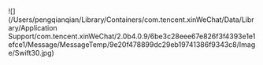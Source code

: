 ![](/Users/pengqianqian/Library/Containers/com.tencent.xinWeChat/Data/Library/Application Support/com.tencent.xinWeChat/2.0b4.0.9/6be3c28eee67e826f3f4393e1e1efce1/Message/MessageTemp/9e20f478899dc29eb19741386f9343c8/Image/Swift30.jpg)


###